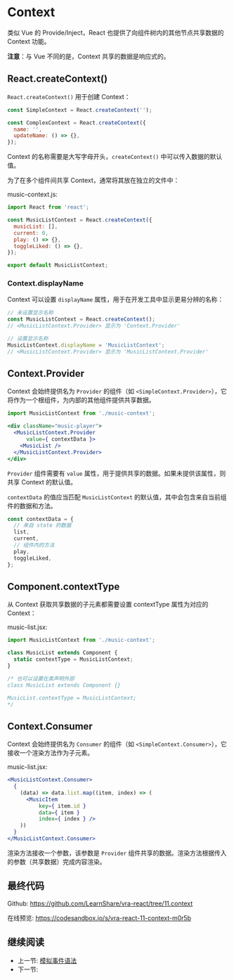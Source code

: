 # Context

类似 Vue 的 Provide/Inject，React 也提供了向组件树内的其他节点共享数据的 Context 功能。

**注意**：与 Vue 不同的是，Context 共享的数据是响应式的。

## React.createContext()

`React.createContext()` 用于创建 Context：

```js
const SimpleContext = React.createContext('');

const ComplexContext = React.createContext({
  name: '',
  updateName: () => {},
});
```

Context 的名称需要是大写字母开头，`createContext()` 中可以传入数据的默认值。

为了在多个组件间共享 Context，通常将其放在独立的文件中：

music-context.js:

```js
import React from 'react';

const MusicListContext = React.createContext({
  musicList: [],
  current: 0,
  play: () => {},
  toggleLiked: () => {},
});

export default MusicListContext;
```

### Context.displayName

Context 可以设置 `displayName` 属性，用于在开发工具中显示更易分辨的名称：

```js
// 未设置显示名称
const MusicListContext = React.createContext();
// <MusicListContext.Provider> 显示为 'Context.Provider'

// 设置显示名称
MusicListContext.displayName = 'MusicListContext';
// <MusicListContext.Provider> 显示为 'MusicListContext.Provider'
```

## Context.Provider

Context 会始终提供名为 `Provider` 的组件（如 `<SimpleContext.Provider>`），它将作为一个根组件，为内部的其他组件提供共享数据。

```jsx
import MusicListContext from './music-context';

<div className="music-player">
  <MusicListContext.Provider
      value={ contextData }>
    <MusicList />
  </MusicListContext.Provider>
</div>
```
`Provider` 组件需要有 `value` 属性，用于提供共享的数据。如果未提供该属性，则共享 Context 的默认值。

`contextData` 的值应当匹配 `MusicListContext` 的默认值，其中会包含来自当前组件的数据和方法。

```js
const contextData = {
  // 来自 state 的数据
  list,
  current,
  // 组件内的方法
  play,
  toggleLiked,
};
```

## Component.contextType

从 Context 获取共享数据的子元素都需要设置 contextType 属性为对应的 Context：

music-list.jsx:

```js
import MusicListContext from './music-context';

class MusicList extends Component {
  static contextType = MusicListContext;
}

/* 也可以设置在类声明外部
class MusicList extends Component {}

MusicList.contextType = MusicListContext;
*/
```

## Context.Consumer

Context 会始终提供名为 `Consumer` 的组件（如 `<SimpleContext.Consumer>`），它接收一个渲染方法作为子元素。

music-list.jsx:

```jsx
<MusicListContext.Consumer>
  {
    (data) => data.list.map((item, index) => (
      <MusicItem
          key={ item.id }
          data={ item }
          index={ index } />
    ))
  }
</MusicListContext.Consumer>
```

渲染方法接收一个参数，该参数是 `Provider` 组件共享的数据。渲染方法根据传入的参数（共享数据）完成内容渲染。

## 最终代码

Github: <https://github.com/LearnShare/vra-react/tree/11.context>

在线预览: <https://codesandbox.io/s/vra-react-11-context-m0r5b>

## 继续阅读

+ 上一节: [模拟事件语法](./func-props.md)
+ 下一节: